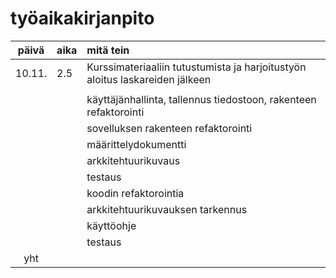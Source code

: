 # työaikakirjanpito

| päivä | aika | mitä tein  |
| :----:|:-----| :-----|
| 10.11.| 2.5  | Kurssimateriaaliin tutustumista ja harjoitustyön aloitus laskareiden jälkeen |
|       |      |  |
|       |      | käyttäjänhallinta, tallennus tiedostoon, rakenteen refaktorointi |
|       |      | sovelluksen rakenteen refaktorointi |
|       |      | määrittelydokumentti |
|       |      | arkkitehtuurikuvaus |
|       |      | testaus |
|       |      | koodin refaktorointia |
|       |      | arkkitehtuurikuvauksen tarkennus |
|       |      | käyttöohje |
|       |      | testaus |
| yht   |      | | 10
